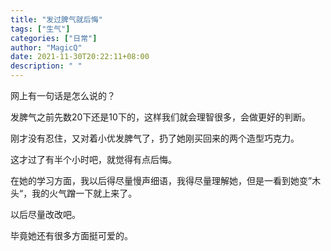 ```yaml
---
title: "发过脾气就后悔"
tags: ["生气"]
categories: ["日常"]
author: "MagicQ"
date: 2021-11-30T20:22:11+08:00
description: " "
---
```


网上有一句话是怎么说的？

发脾气之前先数20下还是10下的，这样我们就会理智很多，会做更好的判断。

刚才没有忍住，又对着小优发脾气了，扔了她刚买回来的两个造型巧克力。

这才过了有半个小时吧，就觉得有点后悔。

在她的学习方面，我以后得尽量慢声细语，我得尽量理解她，但是一看到她变”木头“，我的火气蹭一下就上来了。

以后尽量改改吧。

毕竟她还有很多方面挺可爱的。